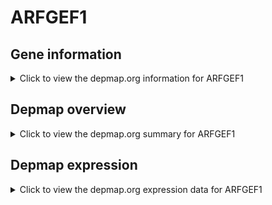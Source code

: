 <h1>ARFGEF1</h1>

<h2>Gene information</h2>
<details>
  <summary>Click to view the depmap.org information for ARFGEF1</summary>
  <iframe src="https://depmap.org/portal/gene/ARFGEF1?tab=about" style="border:none;width:100%;height:800px"></iframe>
</details>

<h2>Depmap overview</h2>
<details>
  <summary>Click to view the depmap.org summary for ARFGEF1</summary>
  <iframe src="https://depmap.org/portal/gene/ARFGEF1?tab=overview" style="border:none;width:100%;height:800px"></iframe>
</details>

<h2>Depmap expression</h2>
<details>
  <summary>Click to view the depmap.org expression data for ARFGEF1</summary>
  <iframe src="https://depmap.org/portal/gene/ARFGEF1?tab=characterization" style="border:none;width:100%;height:800px"></iframe>
</details>


<!--
<h2>Reactome Pathway diagram</h2>
<details>
  <summary>Click to view Reactome pathway for ARFGEF1</summary>
  PNAME
</details>
-->


